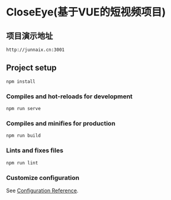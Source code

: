 # CloseEye(基于VUE的短视频项目)

## 项目演示地址
```
http://junnaix.cn:3001
```

## Project setup
```
npm install
```

### Compiles and hot-reloads for development
```
npm run serve
```

### Compiles and minifies for production
```
npm run build
```

### Lints and fixes files
```
npm run lint
```

### Customize configuration
See [Configuration Reference](https://cli.vuejs.org/config/).
